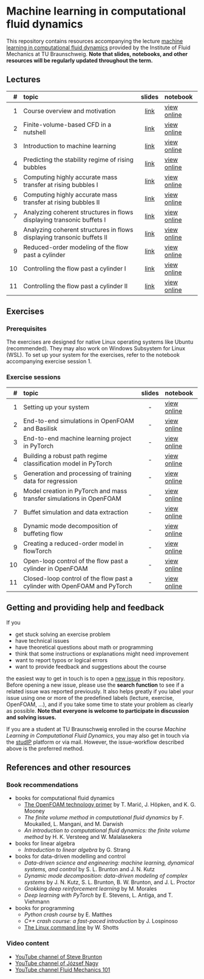 # Machine learning in computational fluid dynamics

This repository contains resources accompanying the lecture [machine learning in computational fluid dynamics](https://www.tu-braunschweig.de/en/ism/teaching/courses/fluid-mechanics/translate-to-english-maschinelles-lernen-in-der-numerischen-stroemungsmechanik) provided by the Institute of Fluid Mechanics at TU Braunschweig. **Note that slides, notebooks, and other resources will be regularly updated throughout the term.**

## Lectures

| # | topic | slides | notebook |
|--:|:------|:------:|:---------|
| 1 | Course overview and motivation | [link](https://andreweiner.github.io/ml-cfd-slides/lecture_1.html) | [view online](https://nbviewer.org/github/AndreWeiner/ml-cfd-lecture/blob/main/notebooks/lecture_1.ipynb?clone&flush_cache=True) |
| 2 | Finite-volume-based CFD in a nutshell | [link](https://andreweiner.github.io/ml-cfd-slides/lecture_2.html) | [view online](https://nbviewer.org/github/AndreWeiner/ml-cfd-lecture/blob/main/notebooks/lecture_2.ipynb?clone&flush_cache=True) |
| 3 | Introduction to machine learning | [link](https://andreweiner.github.io/ml-cfd-slides/lecture_3.html) | [view online](https://nbviewer.org/github/AndreWeiner/ml-cfd-lecture/blob/main/notebooks/lecture_3.ipynb?clone&flush_cache=True) |
| 4 | Predicting the stability regime of rising bubbles | [link](https://andreweiner.github.io/ml-cfd-slides/lecture_4.html) | [view online](https://nbviewer.org/github/AndreWeiner/ml-cfd-lecture/blob/main/notebooks/lecture_4.ipynb?clone&flush_cache=True) |
| 5 | Computing highly accurate mass transfer at rising bubbles I | [link](https://andreweiner.github.io/ml-cfd-slides/lecture_5_6.html) |[view online](https://nbviewer.org/github/AndreWeiner/ml-cfd-lecture/blob/main/notebooks/lecture_5_6.ipynb?clone&flush_cache=True) |
| 6 | Computing highly accurate mass transfer at rising bubbles II | [link](https://andreweiner.github.io/ml-cfd-slides/lecture_5_6.html) | [view online](https://nbviewer.org/github/AndreWeiner/ml-cfd-lecture/blob/main/notebooks/lecture_5_6.ipynb?clone&flush_cache=True) |
| 7 | Analyzing coherent structures in flows displaying transonic buffets I | [link](https://andreweiner.github.io/ml-cfd-slides/lecture_7_8.html) | [view online](https://nbviewer.org/github/AndreWeiner/ml-cfd-lecture/blob/main/notebooks/lecture_7_8.ipynb?clone&flush_cache=True) |
| 8 | Analyzing coherent structures in flows displaying transonic buffets II | [link](https://andreweiner.github.io/ml-cfd-slides/lecture_7_8.html) | [view online](https://nbviewer.org/github/AndreWeiner/ml-cfd-lecture/blob/main/notebooks/lecture_7_8.ipynb?clone&flush_cache=True) |
| 9 | Reduced-order modeling of the flow past a cylinder | [link](https://andreweiner.github.io/ml-cfd-slides/lecture_9.html) | [view online](https://nbviewer.org/github/AndreWeiner/ml-cfd-lecture/blob/main/notebooks/lecture_9.ipynb?clone&flush_cache=True) |
| 10 | Controlling the flow past a cylinder I | [link](https://andreweiner.github.io/ml-cfd-slides/lecture_10_11.html) | [view online](https://nbviewer.org/github/AndreWeiner/ml-cfd-lecture/blob/main/notebooks/lecture_10_11.ipynb?clone&flush_cache=True) |
| 11 | Controlling the flow past a cylinder II | [link](https://andreweiner.github.io/ml-cfd-slides/lecture_10_11.html) | [view online](https://nbviewer.org/github/AndreWeiner/ml-cfd-lecture/blob/main/notebooks/lecture_10_11.ipynb?clone&flush_cache=True) |

## Exercises

### Prerequisites

The exercises are designed for native Linux operating systems like Ubuntu (recommended). They may also work on Windows Subsystem for Linux (WSL). To set up your system for the exercises, refer to the notebook accompanying exercise session 1.

### Exercise sessions

| # | topic | slides | notebook |
|--:|:------|:------:|:---------|
| 1 | Setting up your system | - | [view online](https://nbviewer.org/github/AndreWeiner/ml-cfd-lecture/blob/main/notebooks/exercise_1.ipynb?clone&flush_cache=True) |
| 2 | End-to-end simulations in OpenFOAM and Basilisk | - | [view online](https://nbviewer.org/github/AndreWeiner/ml-cfd-lecture/blob/main/notebooks/exercise_2.ipynb?clone&flush_cache=True) |
| 3 | End-to-end machine learning project in PyTorch | - | [view online](https://nbviewer.org/github/AndreWeiner/ml-cfd-lecture/blob/main/notebooks/exercise_3.ipynb?clone&flush_cache=True) |
| 4 | Building a robust path regime classification model in PyTorch | - | [view online](https://nbviewer.org/github/AndreWeiner/ml-cfd-lecture/blob/main/notebooks/exercise_4.ipynb?clone&flush_cache=True)|
| 5 | Generation and processing of training data for regression | - | [view online](https://nbviewer.org/github/AndreWeiner/ml-cfd-lecture/blob/main/notebooks/exercise_5_6.ipynb?clone&flush_cache=True) |
| 6 | Model creation in PyTorch and mass transfer simulations in OpenFOAM | - | [view online](https://nbviewer.org/github/AndreWeiner/ml-cfd-lecture/blob/main/notebooks/exercise_5_6.ipynb) |
| 7 | Buffet simulation and data extraction | - | [view online](https://nbviewer.org/github/AndreWeiner/ml-cfd-lecture/blob/main/notebooks/exercise_7_8.ipynb?clone&flush_cache=True) |
| 8 | Dynamic mode decomposition of buffeting flow | - | [view online](https://nbviewer.org/github/AndreWeiner/ml-cfd-lecture/blob/main/notebooks/exercise_7_8.ipynb?clone&flush_cache=True) |
| 9 | Creating a reduced-order model in flowTorch | - | [view online](https://nbviewer.org/github/AndreWeiner/ml-cfd-lecture/blob/main/notebooks/exercise_9.ipynb?clone&flush_cache=True) |
| 10 | Open-loop control of the flow past a cylinder in OpenFOAM | - | [view online](https://nbviewer.org/github/AndreWeiner/ml-cfd-lecture/blob/main/notebooks/exercise_10_11.ipynb?clone&flush_cache=True) |
| 11 | Closed-loop control of the flow past a cylinder with OpenFOAM and PyTorch | - | [view online](https://nbviewer.org/github/AndreWeiner/ml-cfd-lecture/blob/main/notebooks/exercise_10_11.ipynb?clone&flush_cache=True) |

## Getting and providing help and feedback

If you
- get stuck solving an exercise problem
- have technical issues
- have theoretical questions about math or programming
- think that some instructions or explanations might need improvement
- want to report typos or logical errors
- want to provide feedback and suggestions about the course

the easiest way to get in touch is to open a [new issue](https://github.com/AndreWeiner/ml-cfd-lecture/issues/new) in this repository. Before opening a new issue, please use the **search function** to see if a related issue was reported previously. It also helps greatly if you label your issue using one or more of the predefined labels (lecture, exercise, OpenFOAM, ...), and if you take some time to state your problem as clearly as possible. **Note that everyone is welcome to participate in discussion and solving issues.**

If you are a student at TU Braunschweig enrolled in the course *Machine Learning in Computational Fluid Dynamics*, you may also get in touch via the [studIP](https://studip.tu-braunschweig.de/dispatch.php/course/overview?cid=f79375e64fd07fe6606d810ab17496e7) platform or via mail. However, the issue-workflow described above is the preferred method.

## References and other resources

### Book recommendations

- books for computational fluid dynamics
  - [The OpenFOAM technology primer](https://zenodo.org/record/4630596#.YXBgepuxVH4) by T. Marić, J. Höpken, and K. G. Mooney
  - *The finite volume method in computational fluid dynamics* by F. Moukalled, L. Mangani, and M. Darwish
  - *An introduction to computational fluid dynamics: the finite volume method* by H. K. Versteeg and W. Malalasekera
- books for linear algebra
  - *Introduction to linear algebra* by G. Strang
- books for data-driven modelling and control
  - *Data-driven science and engineering: machine learning, dynamical systems, and control* by S. L. Brunton and J. N. Kutz
  - *Dynamic mode decomposition: data-driven modeling of complex systems* by J. N. Kutz, S. L. Brunton, B. W. Brunton, and J. L. Proctor
  - *Grokking deep reinforcement learning* by M. Morales
  - *Deep learning with PyTorch* by E. Stevens, L. Antiga, and T. Viehmann
- books for programming
  - *Python crash course* by E. Matthes
  - *C++ crash course: a fast-paced introduction* by J. Lospinoso
  - [The Linux command line](https://linuxcommand.org/tlcl.php) by W. Shotts

### Video content

- [YouTube channel of Steve Brunton](https://www.youtube.com/c/Eigensteve)
- [YouTube channel of József Nagy](https://www.youtube.com/channel/UCjdgpuxuAxH9BqheyE82Vvw)
- [YouTube channel Fluid Mechanics 101](https://www.youtube.com/channel/UCcqQi9LT0ETkRoUu8eYaEkg)